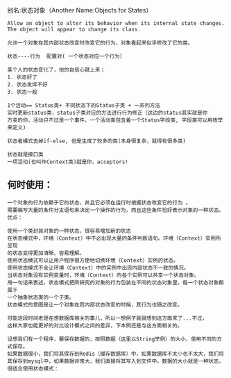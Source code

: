 别名:状态对象（Another Name:Objects for States）

    Allow an object to alter its behavior when its internal state changes.
    The object will appear to change its class.

    允许一个对象在其内部状态改变时改变它的行为，对象看起来似乎修改了它的类。
    
    状态----行为  配置对( 一个状态对应一个行为）
    
    某个人的状态变化了，他的自信心就上来； 
    1. 状态好了
    2. 状态发挥不好
    3. 状态一般
    
    1个活动== Status类+ 不同状态下的Status子类 + 一系列方法
    实时更新status类，status子类对应的方法进行行为修正（这边的status其实就是你
    万变的你，活动只不过是一个事件，一个活动类包含着一个Status字段类, 字段类可以用枚举来定义)
    
    状态者模式去掉if-else, 但是生成了较多的类(本身很复杂，就得有很多类)
    
    状态就是接口类
    一项活动(也叫作Context类)就是你，acceptors! 

## 何时使用：

    一个对象的行为依赖于它的状态，并且它必须在运行时根据状态改变它的行为 。
    需要编写大量的条件分支语句来决定一个操作的行为，而且这些条件恰好表示对象的一种状态。
    优点：

    使用一个类封装对象的一种状态，很容易增加新的状态
    在状态模式中，环境（Context）中不必出现大量的条件判断语句。环境（Context）实例所呈现
    的状态变得更加清晰、容易理解。
    使用状态模式可以让用户程序很方便地切换环境（Context）实例的状态。
    使用状态模式不会让环境（Context）中的实例中出现内部状态不一致的情况。
    当状态对象没有实例变量时，环境（Context）的各个实例可以共享一个状态对象。
    用一句话来表述，状态模式把所研究的对象的行为包装在不同的状态对象里，每一个状态对象都属于
    一个抽象状态类的一个子类。
    状态模式的意图是让一个对象在其内部状态改变的时候，其行为也随之改变。

    可能这段时间老是在想数据库相关的事儿，所以一想例子就就想到这方面来了...不过，
    这样大家也能更好的对比设计模式之间的差异，下本例还是与这方面相关的。

    设想我们有一个程序，要保存数据的，按照数据（这里以String举例）的大小，使用不同的方式保存。
    如果数据很小，我们将其保存到Redis（缓存数据库）中，如果数据库不太小也不太大，我们将其保存到mysql中，如果数据非常大，我们直接将其写入到文件中。数据的大小就是一种状态，很适合使用状态模式：
